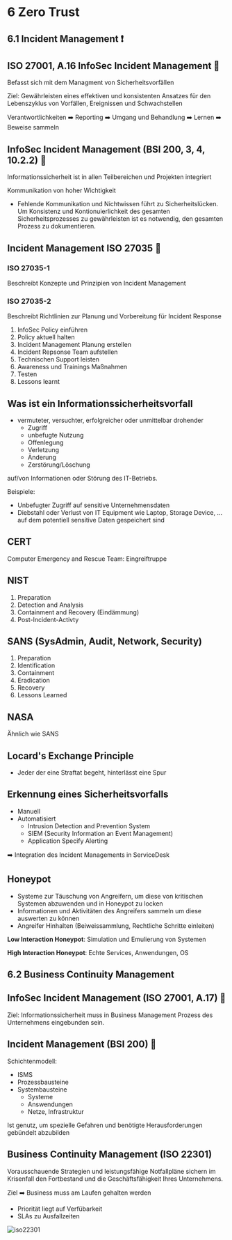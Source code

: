 # 6 Zero Trust

## 6.1 Incident Management :exclamation:

## ISO 27001, A.16 InfoSec Incident Management :hammer: 

Befasst sich mit dem Managment von Sicherheitsvorfällen

Ziel: Gewährleisten eines effektiven und konsistenten Ansatzes für den Lebenszyklus von Vorfällen, Ereignissen und Schwachstellen

Verantwortlichkeiten :arrow_right: Reporting :arrow_right: Umgang und Behandlung :arrow_right: Lernen :arrow_right: Beweise sammeln

## InfoSec Incident Management (BSI 200, 3, 4, 10.2.2) :hammer:

Informationssicherheit ist in allen Teilbereichen und Projekten integriert

Kommunikation von hoher Wichtigkeit

- Fehlende Kommunikation und Nichtwissen führt zu Sicherheitslücken.
Um Konsistenz und Kontionuierlichkeit des gesamten Sicherheitsprozesses zu gewährleisten ist es notwendig, den gesamten Prozess zu dokumentieren.

## Incident Management ISO 27035 :hammer:

### ISO 27035-1

Beschreibt Konzepte und Prinzipien von Incident Management

### ISO 27035-2

Beschreibt Richtlinien zur Planung und Vorbereitung für Incident Response

1. InfoSec Policy einführen
2. Policy aktuell halten
3. Incident Management Planung erstellen
4. Incident Repsonse Team aufstellen
5. Technischen Support leisten
6. Awareness und Trainings Maßnahmen
7. Testen
8. Lessons learnt

## Was ist ein Informationssicherheitsvorfall

- vermuteter, versuchter, erfolgreicher oder unmittelbar drohender
  - Zugriff
  - unbefugte Nutzung
  - Offenlegung
  - Verletzung
  - Änderung
  - Zerstörung/Löschung

auf/von Informationen oder Störung des IT-Betriebs.

Beispiele:

- Unbefugter Zugriff auf sensitive Unternehmensdaten
- Diebstahl oder Verlust von IT Equipment wie Laptop, Storage Device, ... auf dem potentiell sensitive Daten gespeichert sind

## CERT

Computer Emergency and Rescue Team: Eingreiftruppe

## NIST

1. Preparation
2. Detection and Analysis
3. Containment and Recovery (Eindämmung)
4. Post-Incident-Activty

## SANS (SysAdmin, Audit, Network, Security)

1. Preparation
2. Identification
3. Containment
4. Eradication
5. Recovery
6. Lessons Learned

## NASA

Ähnlich wie SANS

## Locard's Exchange Principle

- Jeder der eine Straftat begeht, hinterlässt eine Spur

## Erkennung eines Sicherheitsvorfalls

- Manuell
- Automatisiert
  - Intrusion Detection and Prevention System
  - SIEM (Security Information an Event Management)
  - Application Specify Alerting

:arrow_right: Integration des Incident Managements in ServiceDesk

## Honeypot

- Systeme zur Täuschung von Angreifern, um diese von kritischen Systemen abzuwenden und in Honeypot zu locken
- Informationen und Aktivitäten des Angreifers sammeln um diese auswerten zu können
- Angreifer Hinhalten (Beiweissammlung, Rechtliche Schritte einleiten)

**Low Interaction Honeypot**: Simulation und Emulierung von Systemen

**High Interaction Honeypot**: Echte Services, Anwendungen, OS

## 6.2 Business Continuity Management

## InfoSec Incident Management (ISO 27001, A.17) :hammer:

Ziel: Informationssicherheit muss in Business Management Prozess des Unternehmens eingebunden sein.

## Incident Management (BSI 200) :hammer:

Schichtenmodell:

- ISMS
- Prozessbausteine
- Systembausteine
  - Systeme
  - Answendungen
  - Netze, Infrastruktur

Ist genutz, um spezielle Gefahren und benötigte Herausforderungen gebündelt abzubilden

## Business Continuity Management (ISO 22301)

Vorausschauende Strategien und leistungsfähige Notfallpläne sichern im Krisenfall den Fortbestand und die Geschäftsfähigkeit Ihres Unternehmens.

Ziel :arrow_right: Business muss am Laufen gehalten werden

- Priorität liegt auf Verfübarkeit
- SLAs zu Ausfallzeiten

![iso22301](img/iso22301.png)
